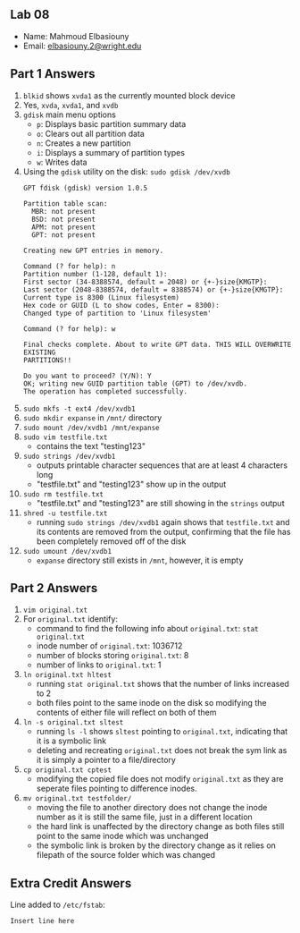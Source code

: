 ## Lab 08

- Name: Mahmoud Elbasiouny
- Email: elbasiouny.2@wright.edu

## Part 1 Answers

1. `blkid` shows `xvda1` as the currently mounted block device
2. Yes, `xvda`, `xvda1`, and `xvdb`
3. `gdisk` main menu options
    - `p`: Displays basic partition summary data 
    - `o`: Clears out all partition data
    - `n`: Creates a new partition
    - `i`: Displays a summary of partition types
    - `w`: Writes data
4. Using the `gdisk` utility on the disk: `sudo gdisk /dev/xvdb`
   ```
   GPT fdisk (gdisk) version 1.0.5

   Partition table scan:
     MBR: not present
     BSD: not present
     APM: not present
     GPT: not present

   Creating new GPT entries in memory.

   Command (? for help): n
   Partition number (1-128, default 1):
   First sector (34-8388574, default = 2048) or {+-}size{KMGTP}:
   Last sector (2048-8388574, default = 8388574) or {+-}size{KMGTP}:
   Current type is 8300 (Linux filesystem)
   Hex code or GUID (L to show codes, Enter = 8300):
   Changed type of partition to 'Linux filesystem'

   Command (? for help): w

   Final checks complete. About to write GPT data. THIS WILL OVERWRITE EXISTING
   PARTITIONS!!

   Do you want to proceed? (Y/N): Y
   OK; writing new GUID partition table (GPT) to /dev/xvdb.
   The operation has completed successfully.
   ```
5. `sudo mkfs -t ext4 /dev/xvdb1`
6. `sudo mkdir expanse` in `/mnt/` directory
7. `sudo mount /dev/xvdb1 /mnt/expanse`
8. `sudo vim testfile.txt`
    - contains the text "testing123"
9. `sudo strings /dev/xvdb1`
    - outputs printable character sequences that are at least 4 characters long
    - "testfile.txt" and "testing123" show up in the output
10. `sudo rm testfile.txt`
    - "testfile.txt" and "testing123" are still showing in the `strings` output
11. `shred -u testfile.txt`
    - running `sudo strings /dev/xvdb1` again shows that `testfile.txt` and its contents are removed from the output, confirming that the file has been completely removed off of the disk
12. `sudo umount /dev/xvdb1`
    - `expanse` directory still exists in `/mnt`, however, it is empty

## Part 2 Answers

1. `vim original.txt`
2. For `original.txt` identify:
   - command to find the following info about `original.txt`: `stat original.txt`
   - inode number of `original.txt`: 1036712
   - number of blocks storing `original.txt`: 8
   - number of links to `original.txt`: 1
3. `ln original.txt hltest`
   - running `stat original.txt` shows that the number of links increased to 2 
   - both files point to the same inode on the disk so modifying the contents of either file will reflect on both of them
4. `ln -s original.txt sltest`
   - running `ls -l` shows `sltest` pointing to `original.txt`, indicating that it is a symbolic link
   - deleting and recreating `original.txt` does not break the sym link as it is simply a pointer to a file/directory
5. `cp original.txt cptest`
   - modifying the copied file does not modify `original.txt` as they are seperate files pointing to difference inodes.
6. `mv original.txt testfolder/`
   - moving the file to another directory does not change the inode number as it is still the same file, just in a different location
   - the hard link is unaffected by the directory change as both files still point to the same inode which was unchanged
   - the symbolic link is broken by the directory change as it relies on filepath of the source folder which was changed

## Extra Credit Answers

Line added to `/etc/fstab`:

```
Insert line here
```
